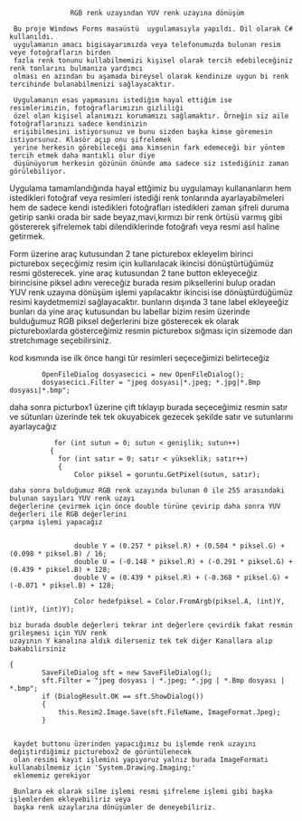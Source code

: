﻿                   RGB renk uzayından YUV renk uzayına dönüşüm

     Bu proje Windows Forms masaüstü  uygulamasıyla yapıldı. Dil olarak C# kullanıldı.
     uygulamanın amacı bigisayarımızda veya telefonumuzda bulunan resim veye fotoğrafların birden
     fazla renk tonunu kullabilmemizi kişisel olarak tercih edebileceğiniz renk tonlarını bulmanıza yardımcı 
     olması en azından bu aşamada bireysel olarak kendinize uygun bi renk tercihinde bulanabilmenizi sağlayacaktır.
     
     Uygulamanın esas yapmasını istediğim hayal ettiğim ise resimlerimizin, fotoğraflarımızın gizliliği 
     özel olan kişisel alanımızı korumamızı sağlamaktır. Örneğin siz aile fotoğraflarınızı sadece kendinizin 
     erişibilmesini istiyorsunuz ve bunu sizden başka kimse göremesin istiyorsunuz. Klasör açıp onu şifrelemek
     yerine herkesin görebileceği ama kimsenin fark edemeceği bir yöntem tercih etmek daha mantıklı olur diye 
     düşünüyorum herkesin gözünün önünde ama sadece siz istediğiniz zaman görülebiliyor.

   Uygulama tamamlandığında hayal ettğimiz bu uygulamayı kullananların hem istedikleri fotoğraf veya
   resimleri istediği renk tonlarında ayarlayabilmeleri hem de sadece kendi istedikleri fotoğrafları istedikleri
   zaman şifreli duruma getirip sanki orada bir sade beyaz,mavi,kırmızı bir renk örtüsü varmış gibi
   göstererek şifrelemek tabi dilendiklerinde fotoğrafı veya resmi asıl haline getirmek.




   Form üzerine araç kutusundan 2 tane picturebox ekleyelim 
 birinci picturebox seçecğimiz resim için kullanılacak ikincisi dönüştürtüğümüz resmi gösterecek.
 yine araç kutusundan 2 tane button ekleyeceğiz birincisine piksel adını vereceğiz burada resim piksellerini
 bulup oradan YUV renk uzayına dönüşüm işlemi yapılacaktır ikincisi ise dönüştürdüğümüz resimi kaydetmemizi sağlayacaktır.
 bunların dışında 3 tane label ekleyeeğiz bunları da yine araç kutusundan bu labellar bizim resim üzerinde 
 bulduğumuz RGB piksel değerlerini bize gösterecek ek olarak pictureboxlarda gösterceğimiz resmin picturebox
 sığması için sizemode dan stretchımage seçebilirsiniz.

kod kısmında ise ilk önce hangi tür resimleri seçeceğimizi belirteceğiz
            
            OpenFileDialog dosyasecici = new OpenFileDialog();
            dosyasecici.Filter = "jpeg dosyası|*.jpeg; *.jpg|*.Bmp dosyası|*.bmp";

daha sonra picturbox1 üzerine çift tıklayıp burada seçeceğimiz resmin satır ve sütunları üzerinde 
tek tek okuyabicek gezecek  şekilde satır ve sutunlarını ayarlaycağız

               for (int sutun = 0; sutun < genişlik; sutun++)
              {
                for (int satır = 0; satır < yükseklik; satır++)
                {
                    Color piksel = goruntu.GetPixel(sutun, satır);

    daha sonra bulduğumuz RGB renk uzayında bulunan 0 ile 255 arasındaki bulunan sayıları YUV renk uzayı
    değerlerine çevirmek için önce double türüne çevirip daha sonra YUV değerleri ile RGB değerlerini 
    çarpma işlemi yapacağız

    
                    double Y = (0.257 * piksel.R) + (0.504 * piksel.G) + (0.098 * piksel.B) / 16;
                    double U = (-0.148 * piksel.R) + (-0.291 * piksel.G) + (0.439 * piksel.B) + 128;
                    double V = (0.439 * piksel.R) + (-0.368 * piksel.G) + (-0.071 * piksel.B) + 128;

                    Color hedefpiksel = Color.FromArgb(piksel.A, (int)Y, (int)Y, (int)Y);
                    
    biz burada double değerleri tekrar int değerlere çevirdik fakat resmin grileşmesi için YUV renk 
    uzayının Y kanalına aldık dilerseniz tek tek diğer Kanallara alıp bakabilirsiniz 

    {
            SaveFileDialog sft = new SaveFileDialog();
            sft.Filter = "jpeg dosyası | *.jpeg; *.jpg | *.Bmp dosyası | *.bmp";
            if (DialogResult.OK == sft.ShowDialog())
            {
                this.Resim2.Image.Save(sft.FileName, ImageFormat.Jpeg);
            }

     
     kaydet buttonu üzerinden yapacığımız bu işlemde renk uzayını değiştirdiğimiz picturebox2 de görüntülenecek
     olan resimi kayıt işlemini yapıyoruz yalnız burada ImageFormatı kullanabilmemiz için 'System.Drawing.Imaging;'
     eklememiz gerekiyor 

     Bunlara ek olarak silme işlemi resmi şifreleme işlemi gibi başka işlemlerden ekleyebiliriz veya 
     başka renk uzaylarına dönüşümler de deneyebiliriz.

